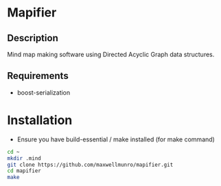 # Mapifier

## Description

Mind map making software using Directed Acyclic Graph data structures.

## Requirements

- boost-serialization

# Installation

- Ensure you have build-essential / make installed (for make command)

```bash
cd ~
mkdir .mind
git clone https://github.com/maxwellmunro/mapifier.git
cd mapifier
make
```
